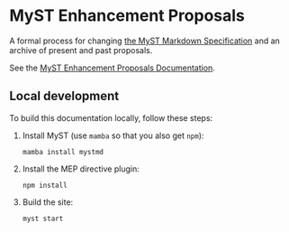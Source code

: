 # MyST Enhancement Proposals

A formal process for changing [the MyST Markdown Specification](https://mystmd.org/spec) and an archive of present and past proposals.

See the [MyST Enhancement Proposals Documentation](https://mep.mystmd.org).

## Local development

To build this documentation locally, follow these steps:

1. Install MyST (use `mamba` so that you also get `npm`):

   ```
   mamba install mystmd
   ```
2. Install the MEP directive plugin:

   ```
   npm install
   ```
3. Build the site:

   ```
   myst start
   ```
   